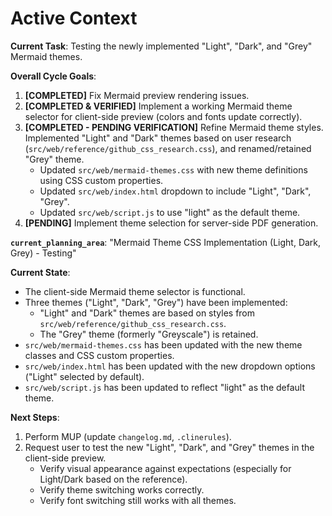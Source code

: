 # Active Context

**Current Task**: Testing the newly implemented "Light", "Dark", and "Grey" Mermaid themes.

**Overall Cycle Goals**:
1.  **[COMPLETED]** Fix Mermaid preview rendering issues.
2.  **[COMPLETED & VERIFIED]** Implement a working Mermaid theme selector for client-side preview (colors and fonts update correctly).
3.  **[COMPLETED - PENDING VERIFICATION]** Refine Mermaid theme styles. Implemented "Light" and "Dark" themes based on user research (`src/web/reference/github_css_research.css`), and renamed/retained "Grey" theme.
    *   Updated `src/web/mermaid-themes.css` with new theme definitions using CSS custom properties.
    *   Updated `src/web/index.html` dropdown to include "Light", "Dark", "Grey".
    *   Updated `src/web/script.js` to use "light" as the default theme.
4.  **[PENDING]** Implement theme selection for server-side PDF generation.

**`current_planning_area`**: "Mermaid Theme CSS Implementation (Light, Dark, Grey) - Testing"

**Current State**:
- The client-side Mermaid theme selector is functional.
- Three themes ("Light", "Dark", "Grey") have been implemented:
    - "Light" and "Dark" themes are based on styles from `src/web/reference/github_css_research.css`.
    - The "Grey" theme (formerly "Greyscale") is retained.
- `src/web/mermaid-themes.css` has been updated with the new theme classes and CSS custom properties.
- `src/web/index.html` has been updated with the new dropdown options ("Light" selected by default).
- `src/web/script.js` has been updated to reflect "light" as the default theme.

**Next Steps**:
1.  Perform MUP (update `changelog.md`, `.clinerules`).
2.  Request user to test the new "Light", "Dark", and "Grey" themes in the client-side preview.
    *   Verify visual appearance against expectations (especially for Light/Dark based on the reference).
    *   Verify theme switching works correctly.
    *   Verify font switching still works with all themes.